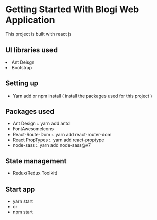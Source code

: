 # Getting Started With Blogi Web Application
<p>This project is built with react js</p>

## UI libraries used
<li>Ant Deisgn</li>
<li>Bootstrap</li>

## Setting up
 - Yarn add or npm install ( install the packages used for this project )

## Packages used
 - Ant Design :. yarn add antd
 - FontAwesomeIcons
 - React-Route-Dom :. yarn add react-router-dom
 - React PropTypes :. yarn add react-proptype
 - node-sass :. yarn add node-sass@v7

## State management
 - Redux(Redux Toolkit)


## Start app
- yarn start
-  or
-  npm start
